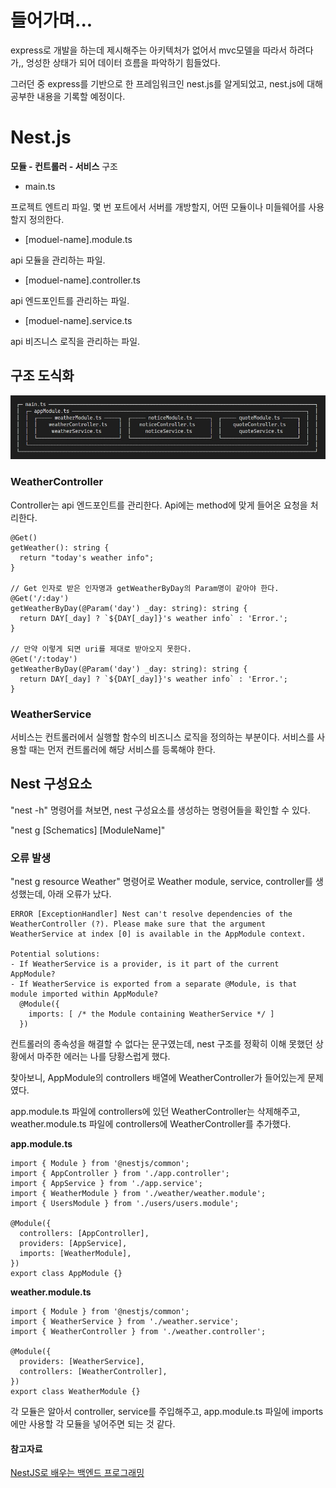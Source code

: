 # 들어가며...

express로 개발을 하는데 제시해주는 아키텍처가 없어서 mvc모델을 따라서 하려다가,, 엉성한 상태가 되어 데이터 흐름을 파악하기 힘들었다.

그러던 중 express를 기반으로 한 프레임워크인 nest.js를 알게되었고, nest.js에 대해 공부한 내용을 기록할 예정이다.

# Nest.js

**모듈 - 컨트롤러 - 서비스** 구조

- main.ts

프로젝트 엔트리 파일. 몇 번 포트에서 서버를 개방할지, 어떤 모듈이나 미들웨어를 사용할지 정의한다.

- [moduel-name].module.ts

api 모듈을 관리하는 파일.

- [moduel-name].controller.ts

api 엔드포인트를 관리하는 파일.

- [moduel-name].service.ts

api 비즈니스 로직을 관리하는 파일.

## 구조 도식화 

![ex_screenshot](./assets/structure.JPG)

### WeatherController

Controller는 api 엔드포인트를 관리한다.
Api에는 method에 맞게 들어온 요청을 처리한다.

```
@Get()
getWeather(): string {
  return "today's weather info";
}

// Get 인자로 받은 인자명과 getWeatherByDay의 Param명이 같아야 한다.
@Get('/:day')
getWeatherByDay(@Param('day') _day: string): string {
  return DAY[_day] ? `${DAY[_day]}'s weather info` : 'Error.';
}

// 만약 이렇게 되면 uri를 제대로 받아오지 못한다.
@Get('/:today')
getWeatherByDay(@Param('day') _day: string): string {
  return DAY[_day] ? `${DAY[_day]}'s weather info` : 'Error.';
}
```

### WeatherService

서비스는 컨트롤러에서 실행할 함수의 비즈니스 로직을 정의하는 부분이다.
서비스를 사용할 때는 먼저 컨트롤러에 해당 서비스를 등록해야 한다.

## Nest 구성요소

"nest -h" 명령어를 쳐보면, nest 구성요소를 생성하는 명령어들을 확인할 수 있다.

"nest g [Schematics] [ModuleName]"

### 오류 발생

"nest g resource Weather" 명령어로 Weather module, service, controller를 생성했는데, 아래 오류가 났다.

```
ERROR [ExceptionHandler] Nest can't resolve dependencies of the WeatherController (?). Please make sure that the argument WeatherService at index [0] is available in the AppModule context.

Potential solutions:
- If WeatherService is a provider, is it part of the current AppModule?
- If WeatherService is exported from a separate @Module, is that module imported within AppModule?   
  @Module({
    imports: [ /* the Module containing WeatherService */ ]
  })
```

컨트롤러의 종속성을 해결할 수 없다는 문구였는데, nest 구조를 정확히 이해 못했던 상황에서 마주한 에러는 나를 당황스럽게 했다.

찾아보니, AppModule의 controllers 배열에 WeatherController가 들어있는게 문제였다.

app.module.ts 파일에 controllers에 있던 WeatherController는 삭제해주고, weather.module.ts 파일에 controllers에 WeatherController를 추가했다.

**app.module.ts**
```
import { Module } from '@nestjs/common';
import { AppController } from './app.controller';
import { AppService } from './app.service';
import { WeatherModule } from './weather/weather.module';
import { UsersModule } from './users/users.module';

@Module({
  controllers: [AppController],
  providers: [AppService],
  imports: [WeatherModule],
})
export class AppModule {}
```

**weather.module.ts**
```
import { Module } from '@nestjs/common';
import { WeatherService } from './weather.service';
import { WeatherController } from './weather.controller';

@Module({
  providers: [WeatherService],
  controllers: [WeatherController],
})
export class WeatherModule {}
```

각 모듈은 알아서 controller, service를 주입해주고, app.module.ts 파일에 imports에만 사용할 각 모듈을 넣어주면 되는 것 같다.

#### 참고자료
[NestJS로 배우는 백엔드 프로그래밍](https://wikidocs.net/book/7059)
